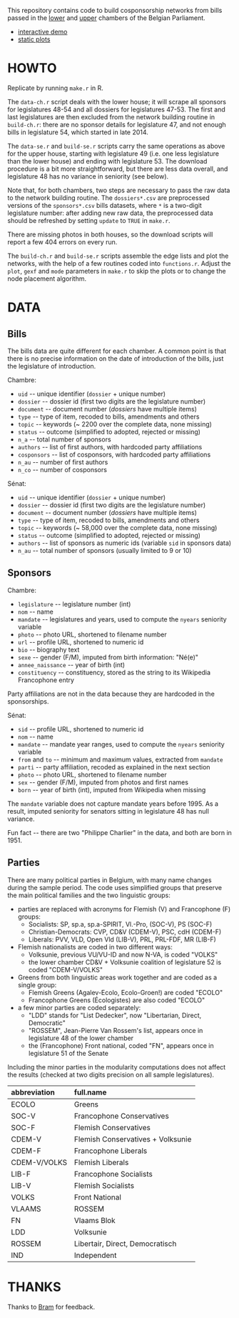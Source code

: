 This repository contains code to build cosponsorship networks from bills passed in the [lower][ch] and [upper][se] chambers of the Belgian Parliament.

- [interactive demo](http://briatte.org/belparl)
- [static plots](http://briatte.org/belparl/plots.html)

[ch]: http://www.lachambre.be/
[se]: http://www.senate.be/

# HOWTO

Replicate by running `make.r` in R.

The `data-ch.r` script deals with the lower house; it will scrape all sponsors for legislatures 48-54 and all dossiers for legislatures 47-53. The first and last legislatures are then excluded from the network building routine in `build-ch.r`: there are no sponsor details for legislature 47, and not enough bills in legislature 54, which started in late 2014.

The `data-se.r` and `build-se.r` scripts carry the same operations as above for the upper house, starting with legislature 49 (i.e. one less legislature than the lower house) and ending with legislature 53. The download procedure is a bit more straightforward, but there are less data overall, and legislature 48 has no variance in seniority (see below).

Note that, for both chambers, two steps are necessary to pass the raw data to the network building routine. The `dossiers*.csv` are preprocessed versions of the `sponsors*.csv` bills datasets, where `*` is a two-digit legislature number: after adding new raw data, the preprocessed data should be refreshed by setting `update` to `TRUE` in `make.r`.

There are missing photos in both houses, so the download scripts will report a few 404 errors on every run.

The `build-ch.r` and `build-se.r` scripts assemble the edge lists and plot the networks, with the help of a few routines coded into `functions.r`. Adjust the `plot`, `gexf` and `mode` parameters in `make.r` to skip the plots or to change the node placement algorithm.

# DATA

## Bills

The bills data are quite different for each chamber. A common point is that there is no precise information on the date of introduction of the bills, just the legislature of introduction.

Chambre:

- `uid` -- unique identifier (`dossier` + unique number)
- `dossier` -- dossier id (first two digits are the legislature number)
- `document` -- document number (_dossiers_ have multiple items)
- `type` -- type of item, recoded to bills, amendments and others
- `topic` -- keywords (~ 2200 over the complete data, none missing)
- `status` -- outcome (simplified to adopted, rejected or missing)
- `n_a` -- total number of sponsors
- `authors` -- list of first authors, with hardcoded party affiliations
- `cosponsors` -- list of cosponsors, with hardcoded party affiliations
- `n_au` -- number of first authors
- `n_co` -- number of cosponsors

Sénat:

- `uid` -- unique identifier (`dossier` + unique number)
- `dossier` -- dossier id (first two digits are the legislature number)
- `document` -- document number (_dossiers_ have multiple items)
- `type` -- type of item, recoded to bills, amendments and others
- `topic` -- keywords (~ 58,000 over the complete data, none missing)
- `status` -- outcome (simplified to adopted, rejected or missing)
- `authors` -- list of sponsors as numeric ids (variable `sid` in sponsors data)
- `n_au` -- total number of sponsors (usually limited to 9 or 10)

## Sponsors

Chambre:

- `legislature` -- legislature number (int)
- `nom` -- name
- `mandate` -- legislatures and years, used to compute the `nyears` seniority variable
- `photo` -- photo URL, shortened to filename number
- `url` -- profile URL, shortened to numeric id
- `bio` -- biography text
- `sexe` -- gender (F/M), imputed from birth information: "Né(e)"
- `annee_naissance` -- year of birth (int)
- `constituency` -- constituency, stored as the string to its Wikipedia Francophone entry

Party affiliations are not in the data because they are hardcoded in the sponsorships.

Sénat:

- `sid` -- profile URL, shortened to numeric id
- `nom` -- name
- `mandate` -- mandate year ranges, used to compute the `nyears` seniority variable
- `from` and `to` -- minimum and maximum values, extracted from `mandate`
- `parti` -- party affiliation, recoded as explained in the next section
- `photo` -- photo URL, shortened to filename number
- `sex` -- gender (F/M), imputed from photos and first names
- `born` -- year of birth (int), imputed from Wikipedia when missing

The `mandate` variable does not capture mandate years before 1995. As a result, imputed seniority for senators sitting in legislature 48 has null variance.

Fun fact -- there are two "Philippe Charlier" in the data, and both are born in 1951.

## Parties

There are many political parties in Belgium, with many name changes during the sample period. The code uses simplified groups that preserve the main political families and the two linguistic groups:

- parties are replaced with acronyms for Flemish (V) and Francophone (F) groups:
  - Socialists: SP, sp.a, sp.a-SPIRIT, Vl.-Pro, (SOC-V), PS (SOC-F)
  - Christian-Democrats: CVP, CD&V (CDEM-V), PSC, cdH (CDEM-F)
  - Liberals: PVV, VLD, Open Vld (LIB-V), PRL, PRL-FDF, MR (LIB-F)
- Flemish nationalists are coded in two different ways:
  - Volksunie, previous VU/VU-ID and now N-VA, is coded "VOLKS"
  - the lower chamber CD&V + Volksunie coalition of legislature 52 is coded "CDEM-V/VOLKS"
- Greens from both linguistic areas work together and are coded as a single group:
  - Flemish Greens (Agalev-Ecolo, Ecolo-Groen!) are coded "ECOLO"
  - Francophone Greens (Écologistes) are also coded "ECOLO"
- a few minor parties are coded separately:
  - "LDD" stands for "List Dedecker", now "Libertarian, Direct, Democratic"
  - "ROSSEM", Jean-Pierre Van Rossem's list, appears once in legislature 48 of the lower chamber
  - the (Francophone) Front national, coded "FN", appears once in legislature 51 of the Senate

Including the minor parties in the modularity computations does not affect the results (checked at two digits precision on all sample legislatures).

|abbreviation  |full.name                         |
|:-------------|:---------------------------------|
|ECOLO         |Greens                            |
|SOC-V         |Francophone Conservatives         |
|SOC-F         |Flemish Conservatives             |
|CDEM-V        |Flemish Conservatives + Volksunie |
|CDEM-F        |Francophone Liberals              |
|CDEM-V/VOLKS  |Flemish Liberals                  |
|LIB-F         |Francophone Socialists            |
|LIB-V         |Flemish Socialists                |
|VOLKS         |Front National                    |
|VLAAMS        |ROSSEM                            |
|FN            |Vlaams Blok                       |
|LDD           |Volksunie                         |
|ROSSEM        |Libertair, Direct, Democratisch   |
|IND           |Independent                       |

# THANKS

Thanks to [Bram](https://twitter.com/brabram) for feedback.
